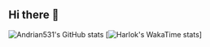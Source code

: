 ## Hi there 👋
![Andrian531's GitHub stats](https://github-readme-stats.vercel.app/api?username=andrian531&show_icons=true&theme=dark)
[![Harlok's WakaTime stats](https://github-readme-stats.vercel.app/api/wakatime?username=andrian531)]
<!--
**andrian531/andrian531** is a ✨ _special_ ✨ repository because its `README.md` (this file) appears on your GitHub profile.

Here are some ideas to get you started:

- 🔭 I’m currently working on ...
- 🌱 I’m currently learning ...
- 👯 I’m looking to collaborate on ...
- 🤔 I’m looking for help with ...
- 💬 Ask me about ...
- 📫 How to reach me: ...
- 😄 Pronouns: ...
- ⚡ Fun fact: ...
-->
